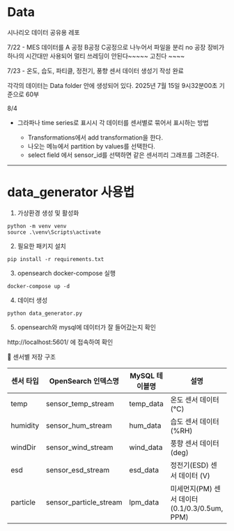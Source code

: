 # Data
시나리오 데이터 공유용 레포

7/22 - MES 데이터를 A 공정  B공정 C공정으로 나누어서 파일을 분리
no
공장 장비가 하나의 시간대만 사용되어 멀티 쓰레딩이 안된다~~~~~ 고친다 ~~~~

7/23 - 온도, 습도, 파티클, 정전기, 풍향 센서 데이터 생성기 작성 완료

각각의 데이터는 Data folder 안에 생성되어 있다. 2025년 7월 15일 9시32분00초 기준으로 60부  

8/4
- 그라파나 time series로 표시시 각 데이터를 센서별로 묶어서 표시하는 방법

    - Transformations에서 add transformation을 한다.
    - 나오는 메뉴에서 partition by values를 선택한다.
    - select field 에서 sensor_id를 선택하면 같은 센서끼리 그래프를 그려준다.

---------------------
# data_generator 사용법

1) 가상환경 생성 및 활성화
```
python -m venv venv
source .\venv\Scripts\activate
```

2) 필요한 패키지 설치
```
pip install -r requirements.txt
```

3) opensearch docker-compose 실행 
```
docker-compose up -d
```

4) 데이터 생성
```
python data_generator.py
```

5) opensearch와 mysql에 데이터가 잘 들어갔는지 확인

http://localhost:5601/ 
에 접속하여 확인

📌 센서별 저장 구조

| 센서 타입   | OpenSearch 인덱스명        | MySQL 테이블명 | 설명 |
|-------------|----------------------------|----------------|------|
| temp        | sensor_temp_stream         | temp_data      | 온도 센서 데이터 (°C) |
| humidity    | sensor_hum_stream          | hum_data       | 습도 센서 데이터 (%RH) |
| windDir     | sensor_wind_stream         | wind_data      | 풍향 센서 데이터 (deg) |
| esd         | sensor_esd_stream          | esd_data       | 정전기(ESD) 센서 데이터 (V) |
| particle    | sensor_particle_stream     | lpm_data       | 미세먼지(PM) 센서 데이터 (0.1/0.3/0.5um, PPM) |





